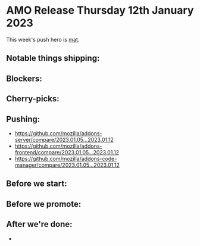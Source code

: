 # AMO Release Thursday 12th January 2023

This week's push hero is [mat](https://github.com/diox).

## Notable things shipping:

## Blockers:

## Cherry-picks:

## Pushing:

- https://github.com/mozilla/addons-server/compare/2023.01.05...2023.01.12
- https://github.com/mozilla/addons-frontend/compare/2023.01.05...2023.01.12
- https://github.com/mozilla/addons-code-manager/compare/2023.01.05...2023.01.12

## Before we start:

## Before we promote:

## After we're done:
- 

